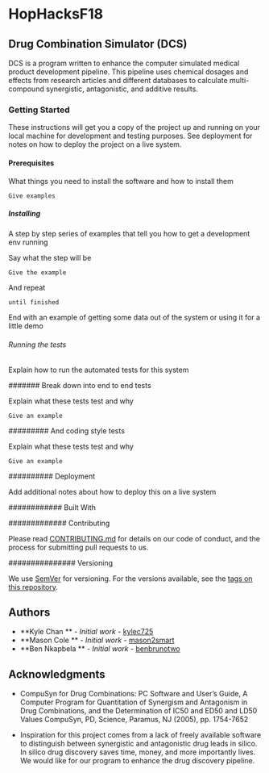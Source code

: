 # HopHacksF18

## Drug Combination Simulator (DCS)

DCS is a program written to enhance the computer simulated medical product development pipeline. This pipeline uses chemical dosages and effects from research articles and different databases to calculate multi-compound synergistic, antagonistic, and additive results.

### Getting Started

These instructions will get you a copy of the project up and running on your local machine for development and testing purposes. See deployment for notes on how to deploy the project on a live system.

#### Prerequisites

What things you need to install the software and how to install them

```
Give examples
```

##### Installing

A step by step series of examples that tell you how to get a development env running

Say what the step will be

```
Give the example
```

And repeat

```
until finished
```

End with an example of getting some data out of the system or using it for a little demo

###### Running the tests

Explain how to run the automated tests for this system

####### Break down into end to end tests

Explain what these tests test and why

```
Give an example
```

######### And coding style tests

Explain what these tests test and why

```
Give an example
```

########## Deployment

Add additional notes about how to deploy this on a live system

############ Built With


############# Contributing

Please read [CONTRIBUTING.md](https://gist.github.com/PurpleBooth/b24679402957c63ec426) for details on our code of conduct, and the process for submitting pull requests to us.

############### Versioning

We use [SemVer](http://semver.org/) for versioning. For the versions available, see the [tags on this repository](https://github.com/your/project/tags). 

## Authors

* **Kyle Chan ** - *Initial work* - [kylec725](https://github.com/kylec725)
* **Mason Cole ** - *Initial work* - [mason2smart](https://github.com/mason2smart)
* **Ben Nkapbela ** - *Initial work* - [benbrunotwo](https://github.com/benbrunotwo)


## Acknowledgments

* CompuSyn for Drug Combinations: PC Software and User’s Guide, A Computer Program for Quantitation of Synergism and Antagonism in Drug Combinations, and the Determination of IC50 and ED50 and LD50 Values
CompuSyn, PD, Science, Paramus, NJ (2005), pp. 1754-7652

* Inspiration for this project comes from a lack of freely available software to distinguish between synergistic and antagonistic drug leads in silico. In silico drug discovery saves time, money, and more importantly lives. We would like for our program to enhance the drug discovery pipeline.
